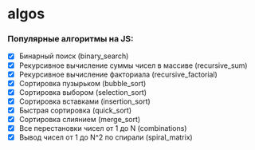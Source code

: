 # algos
### Популярные алгоритмы на JS:
- [x] Бинарный поиск (binary_search)
- [x] Рекурсивное вычисление суммы чисел в массиве (recursive_sum)
- [x] Рекурсивное вычисление факториала (recursive_factorial)
- [x] Сортировка пузырьком (bubble_sort)
- [x] Сортировка выбором (selection_sort)
- [x] Сортировка вставками (insertion_sort)
- [x] Быстрая сортировка (quick_sort)
- [x] Сортировка слиянием (merge_sort)
- [x] Все перестановки чисел от 1 до N (combinations)
- [x] Вывод чисел от 1 до N^2 по спирали (spiral_matrix)
